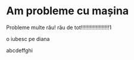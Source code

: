 # Am probleme cu mașina

Probleme multe rău! rău de tot!!!!!!!!!!!!!!!!!!!1

o iubesc pe diana



abcdeffghi
